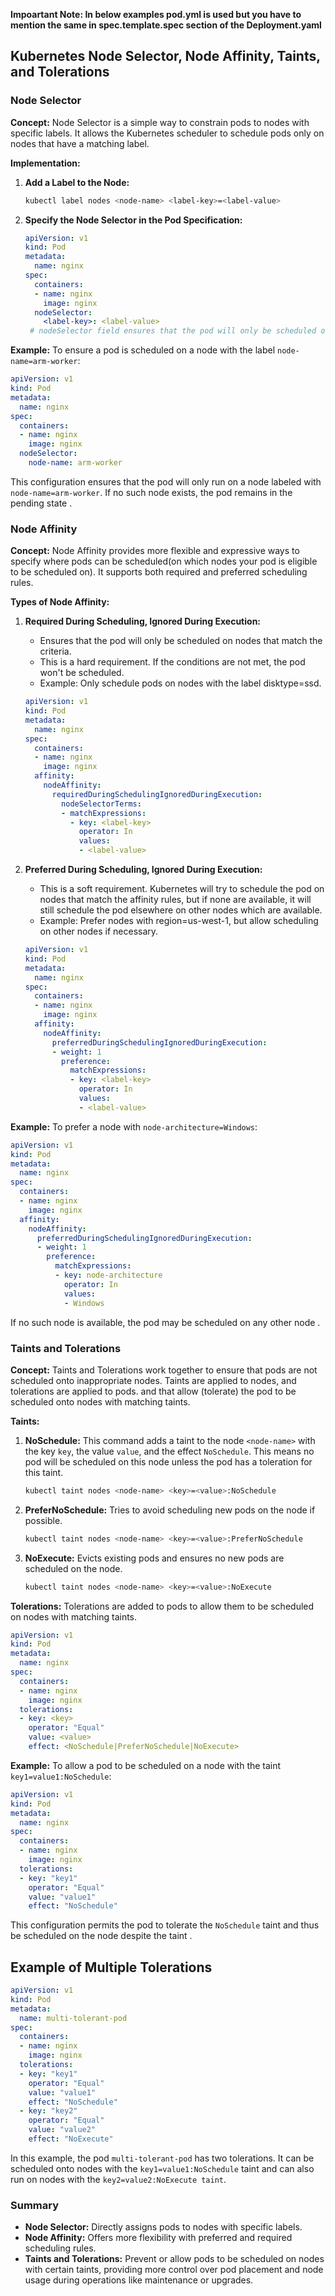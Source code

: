 **Impoartant Note: In below examples pod.yml is used but you have to mention the same in spec.template.spec section of the Deployment.yaml**

## Kubernetes Node Selector, Node Affinity, Taints, and Tolerations

### Node Selector
**Concept:**
Node Selector is a simple way to constrain pods to nodes with specific labels. It allows the Kubernetes scheduler to schedule pods only on nodes that have a matching label.

**Implementation:**
1. **Add a Label to the Node:**
   ```bash
   kubectl label nodes <node-name> <label-key>=<label-value>
   ```
2. **Specify the Node Selector in the Pod Specification:**
   ```yaml
   apiVersion: v1
   kind: Pod
   metadata:
     name: nginx
   spec:
     containers:
     - name: nginx
       image: nginx
     nodeSelector:
       <label-key>: <label-value>
    # nodeSelector field ensures that the pod will only be scheduled on nodes that have the label <label-key>: <label-value> which you hardcode here or pass that in command line
   ```

**Example:**
To ensure a pod is scheduled on a node with the label `node-name=arm-worker`:
```yaml
apiVersion: v1
kind: Pod
metadata:
  name: nginx
spec:
  containers:
  - name: nginx
    image: nginx
  nodeSelector:
    node-name: arm-worker
```
This configuration ensures that the pod will only run on a node labeled with `node-name=arm-worker`. If no such node exists, the pod remains in the pending state .

### Node Affinity
**Concept:**
Node Affinity provides more flexible and expressive ways to specify where pods can be scheduled(on which nodes your pod is eligible to be scheduled on). It supports both required and preferred scheduling rules.

**Types of Node Affinity:**
1. **Required During Scheduling, Ignored During Execution:**
   - Ensures that the pod will only be scheduled on nodes that match the criteria.
   - This is a hard requirement. If the conditions are not met, the pod won't be scheduled.
   - Example: Only schedule pods on nodes with the label disktype=ssd.

   ```yaml
   apiVersion: v1
   kind: Pod
   metadata:
     name: nginx
   spec:
     containers:
     - name: nginx
       image: nginx
     affinity:
       nodeAffinity:
         requiredDuringSchedulingIgnoredDuringExecution:
           nodeSelectorTerms:
           - matchExpressions:
             - key: <label-key>
               operator: In
               values:
               - <label-value>
   ```

2. **Preferred During Scheduling, Ignored During Execution:**
   - This is a soft requirement. Kubernetes will try to schedule the pod on nodes that match the affinity rules, but if none are available, it will still schedule the pod elsewhere on other nodes which are available.
   - Example: Prefer nodes with region=us-west-1, but allow scheduling on other nodes if necessary.

   ```yaml
   apiVersion: v1
   kind: Pod
   metadata:
     name: nginx
   spec:
     containers:
     - name: nginx
       image: nginx
     affinity:
       nodeAffinity:
         preferredDuringSchedulingIgnoredDuringExecution:
         - weight: 1
           preference:
             matchExpressions:
             - key: <label-key>
               operator: In
               values:
               - <label-value>
   ```

**Example:**
To prefer a node with `node-architecture=Windows`:
```yaml
apiVersion: v1
kind: Pod
metadata:
  name: nginx
spec:
  containers:
  - name: nginx
    image: nginx
  affinity:
    nodeAffinity:
      preferredDuringSchedulingIgnoredDuringExecution:
      - weight: 1
        preference:
          matchExpressions:
          - key: node-architecture
            operator: In
            values:
            - Windows
```
If no such node is available, the pod may be scheduled on any other node .

### Taints and Tolerations
**Concept:**
Taints and Tolerations work together to ensure that pods are not scheduled onto inappropriate nodes. Taints are applied to nodes, and tolerations are applied to pods. and that allow (tolerate) the pod to be scheduled onto nodes with matching taints.

**Taints:**
1. **NoSchedule:**
   This command adds a taint to the node `<node-name>` with the key `key`, the value `value`, and the effect `NoSchedule`. This means no pod will be scheduled on this node unless the pod has a toleration for this taint.
   ```bash
   kubectl taint nodes <node-name> <key>=<value>:NoSchedule
   ```
2. **PreferNoSchedule:**
   Tries to avoid scheduling new pods on the node if possible.
   ```bash
   kubectl taint nodes <node-name> <key>=<value>:PreferNoSchedule
   ```
3. **NoExecute:**
   Evicts existing pods and ensures no new pods are scheduled on the node.
   ```bash
   kubectl taint nodes <node-name> <key>=<value>:NoExecute
   ```

**Tolerations:**
Tolerations are added to pods to allow them to be scheduled on nodes with matching taints.
```yaml
apiVersion: v1
kind: Pod
metadata:
  name: nginx
spec:
  containers:
  - name: nginx
    image: nginx
  tolerations:
  - key: <key>
    operator: "Equal"
    value: <value>
    effect: <NoSchedule|PreferNoSchedule|NoExecute>
```

**Example:**
To allow a pod to be scheduled on a node with the taint `key1=value1:NoSchedule`:
```yaml
apiVersion: v1
kind: Pod
metadata:
  name: nginx
spec:
  containers:
  - name: nginx
    image: nginx
  tolerations:
  - key: "key1"
    operator: "Equal"
    value: "value1"
    effect: "NoSchedule"
```
This configuration permits the pod to tolerate the `NoSchedule` taint and thus be scheduled on the node despite the taint    .


## Example of Multiple Tolerations
```yaml
apiVersion: v1
kind: Pod
metadata:
  name: multi-tolerant-pod
spec:
  containers:
  - name: nginx
    image: nginx
  tolerations:
  - key: "key1"
    operator: "Equal"
    value: "value1"
    effect: "NoSchedule"
  - key: "key2"
    operator: "Equal"
    value: "value2"
    effect: "NoExecute"
```
In this example, the pod `multi-tolerant-pod` has two tolerations. It can be scheduled onto nodes with the `key1=value1:NoSchedule` taint and can also run on nodes with the `key2=value2:NoExecute taint`.

### Summary
- **Node Selector:** Directly assigns pods to nodes with specific labels.
- **Node Affinity:** Offers more flexibility with preferred and required scheduling rules.
- **Taints and Tolerations:** Prevent or allow pods to be scheduled on nodes with certain taints, providing more control over pod placement and node usage during operations like maintenance or upgrades.
